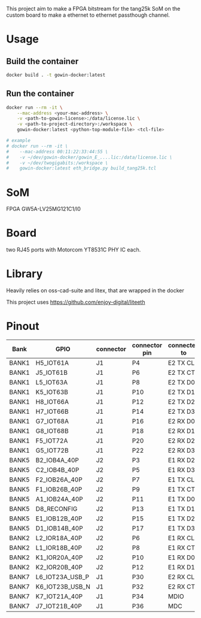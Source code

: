 This project aim to make a FPGA bitstream for the tang25k SoM on the custom board to make a ethernet to ethernet passthough channel.

# Usage
## Build the container
```bash
docker build . -t gowin-docker:latest
```
## Run the container
```bash
docker run --rm -it \
    --mac-address <your-mac-address> \
    -v <path-to-gowin-license>:/data/license.lic \
    -v <path-to-project-directory>:/workspace \
    gowin-docker:latest <python-top-module-file> <tcl-file>

# example 
# docker run --rm -it \
#    --mac-address 00:11:22:33:44:55 \
#    -v ~/dev/gowin-docker/gowin_E_....lic:/data/license.lic \
#    -v ~/dev/twogigabits:/workspace \
#    gowin-docker:latest eth_bridge.py build_tang25k.tcl
```


# SoM
FPGA GW5A-LV25MG121C1/l0

# Board
two RJ45 ports with Motorcom YT8531C PHY IC each.

# Library
Heavily relies on oss-cad-suite and litex, that are wrapped in the docker

This project uses https://github.com/enjoy-digital/liteeth

# Pinout
|Bank |GPIO           |connector|connector pin|connected to|
|-----|---------------|---------|-------------|------------|
|BANK1|H5_IOT61A      |J1       |P4           |E2 TX CLK   |
|BANK1|J5_IOT61B      |J1       |P6           |E2 TX CTL   |
|BANK1|L5_IOT63A      |J1       |P8           |E2 TX D0    |
|BANK1|K5_IOT63B      |J1       |P10          |E2 TX D1    |
|BANK1|H8_IOT66A      |J1       |P12          |E2 TX D2    |
|BANK1|H7_IOT66B      |J1       |P14          |E2 TX D3    |
|BANK1|G7_IOT68A      |J1       |P16          |E2 RX D0    |
|BANK1|G8_IOT68B      |J1       |P18          |E2 RX D1    |
|BANK1|F5_IOT72A      |J1       |P20          |E2 RX D2    |
|BANK1|G5_IOT72B      |J1       |P22          |E2 RX D3    |
|BANK5|B2_IOB4A_40P   |J2       |P3           |E1 RX D2    |
|BANK5|C2_IOB4B_40P   |J2       |P5           |E1 RX D3    |
|BANK5|F2_IOB26A_40P  |J2       |P7           |E1 TX CLK   |
|BANK5|F1_IOB26B_40P  |J2       |P9           |E1 TX CTL   |
|BANK5|A1_IOB24A_40P  |J2       |P11          |E1 TX D0    |
|BANK5|D8_RECONFIG    |J2       |P13          |E1 TX D1    |
|BANK5|E1_IOB12B_40P  |J2       |P15          |E1 TX D2    |
|BANK5|D1_IOB14B_40P  |J2       |P17          |E1 TX D3    |
|BANK2|L2_IOR18A_40P  |J2       |P6           |E1 RX CLK   |
|BANK2|L1_IOR18B_40P  |J2       |P8           |E1 RX CTL   |
|BANK2|K1_IOR20A_40P  |J2       |P10          |E1 RX D0    |
|BANK2|K2_IOR20B_40P  |J2       |P12          |E1 RX D1    |
|BANK7|L6_IOT23A_USB_P|J1       |P30          |E2 RX CLK   |
|BANK7|K6_IOT23B_USB_N|J1       |P32          |E2 RX CTL   |
|BANK7|K7_IOT21A_40P  |J1       |P34          |MDIO        |
|BANK7|J7_IOT21B_40P  |J1       |P36          |MDC         |
